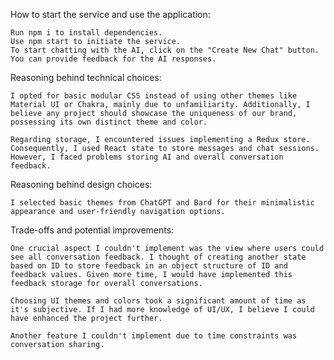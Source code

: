 How to start the service and use the application:

    Run npm i to install dependencies.
    Use npm start to initiate the service.
    To start chatting with the AI, click on the "Create New Chat" button. You can provide feedback for the AI responses.

Reasoning behind technical choices:

    I opted for basic modular CSS instead of using other themes like Material UI or Chakra, mainly due to unfamiliarity. Additionally, I believe any project should showcase the uniqueness of our brand, possessing its own distinct theme and color.

    Regarding storage, I encountered issues implementing a Redux store. Consequently, I used React state to store messages and chat sessions. However, I faced problems storing AI and overall conversation feedback.

Reasoning behind design choices:

    I selected basic themes from ChatGPT and Bard for their minimalistic appearance and user-friendly navigation options.

Trade-offs and potential improvements:

    One crucial aspect I couldn't implement was the view where users could see all conversation feedback. I thought of creating another state based on ID to store feedback in an object structure of ID and feedback values. Given more time, I would have implemented this feedback storage for overall conversations.

    Choosing UI themes and colors took a significant amount of time as it's subjective. If I had more knowledge of UI/UX, I believe I could have enhanced the project further.

    Another feature I couldn't implement due to time constraints was conversation sharing.

